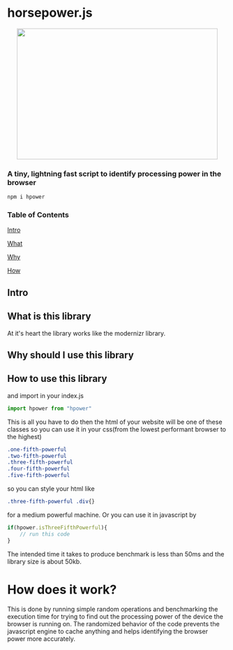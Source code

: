 # horsepower.js


<p align="center">
  <img width="460" height="300" src="https://github.com/itsmygit/horsepower.js/blob/main/docs/hpower.PNG">
</p>

### A tiny, lightning fast script to identify processing power in the browser

```html
npm i hpower
```

### Table of Contents 
[Intro](#intro)
    
[What](#what)  
    
[Why](#why)
    
[How](#how)



<a name="intro"/>

## Intro

<a name="what"/>

## What is this library
At it's heart the library works like the modernizr library.

<a name="why"/>

## Why should I use this library

<a name="how"/>

## How to use this library


and import in your index.js
```javascript
import hpower from "hpower"
```

This is all you have to do then the html of your website will be one of these classes so you can use it in your css(from the lowest performant browser to the highest)
```css
.one-fifth-powerful
.two-fifth-powerful
.three-fifth-powerful
.four-fifth-powerful
.five-fifth-powerful
```

so you can style your html like
```css
.three-fifth-powerful .div{}
```
for a medium powerful machine. Or you can use it in javascript by
```javascript
if(hpower.isThreeFifthPowerful){
    // run this code
}
```
The intended time it takes to produce benchmark is less than 50ms and the library size is about 50kb.

# How does it work?
This is done by running simple random operations and benchmarking the execution time for trying to find out the processing power of the device the browser is running on. The randomized behavior of the code prevents the javascript engine to cache anything and helps identifying the browser power more accurately.
